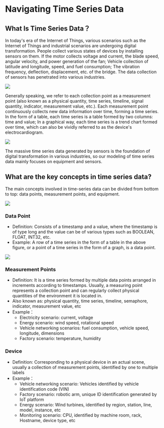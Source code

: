 <!--

    Licensed to the Apache Software Foundation (ASF) under one
    or more contributor license agreements.  See the NOTICE file
    distributed with this work for additional information
    regarding copyright ownership.  The ASF licenses this file
    to you under the Apache License, Version 2.0 (the
    "License"); you may not use this file except in compliance
    with the License.  You may obtain a copy of the License at
    
        http://www.apache.org/licenses/LICENSE-2.0
    
    Unless required by applicable law or agreed to in writing,
    software distributed under the License is distributed on an
    "AS IS" BASIS, WITHOUT WARRANTIES OR CONDITIONS OF ANY
    KIND, either express or implied.  See the License for the
    specific language governing permissions and limitations
    under the License.

-->
# Navigating Time Series Data

## What Is Time Series Data？

In today's era of the Internet of Things, various scenarios such as the Internet of Things and industrial scenarios are undergoing digital transformation. People collect various states of devices by installing sensors on them. If the motor collects voltage and current, the blade speed, angular velocity, and power generation of the fan; Vehicle collection of latitude and longitude, speed, and fuel consumption; The vibration frequency, deflection, displacement, etc. of the bridge. The data collection of sensors has penetrated into various industries.

![](https://alioss.timecho.com/docs/img/20240505154735.png)

Generally speaking, we refer to each collection point as a measurement point (also known as a physical quantity, time series, timeline, signal quantity, indicator, measurement value, etc.). Each measurement point continuously collects new data information over time, forming a time series. In the form of a table, each time series is a table formed by two columns: time and value; In a graphical way, each time series is a trend chart formed over time, which can also be vividly referred to as the device's electrocardiogram.

![](https://alioss.timecho.com/docs/img/20240505154843.png)

The massive time series data generated by sensors is the foundation of digital transformation in various industries, so our modeling of time series data mainly focuses on equipment and sensors.

## What are the key concepts in time series data?

The main concepts involved in time-series data can be divided from bottom to top: data points, measurement points, and equipment.

![](https://alioss.timecho.com/docs/img/20240505154513.png)

### Data Point

- Definition: Consists of a timestamp and a value, where the timestamp is of type long and the value can be of various types such as BOOLEAN, FLOAT, INT32, etc.
- Example: A row of a time series in the form of a table in the above figure, or a point of a time series in the form of a graph, is a data point.

![](https://alioss.timecho.com/docs/img/20240505154432.png)

### Measurement Points

- Definition: It is a time series formed by multiple data points arranged in increments according to timestamps. Usually, a measuring point represents a collection point and can regularly collect physical quantities of the environment it is located in.
- Also known as: physical quantity, time series, timeline, semaphore, indicator, measurement value, etc
- Example：
  - Electricity scenario: current, voltage
  - Energy scenario: wind speed, rotational speed
  - Vehicle networking scenarios: fuel consumption, vehicle speed, longitude, dimensions
  - Factory scenario: temperature, humidity

### Device

- Definition: Corresponding to a physical device in an actual scene, usually a collection of measurement points, identified by one to multiple labels
- Example：
  - Vehicle networking scenario: Vehicles identified by vehicle identification code (VIN)
  - Factory scenario: robotic arm, unique ID identification generated by IoT platform
  - Energy scenario: Wind turbines, identified by region, station, line, model, instance, etc
  - Monitoring scenario: CPU, identified by machine room, rack, Hostname, device type, etc